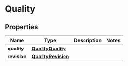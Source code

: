 # Quality

## Properties
Name | Type | Description | Notes
------------ | ------------- | ------------- | -------------
**quality** | [**QualityQuality**](QualityQuality.md) |  | 
**revision** | [**QualityRevision**](QualityRevision.md) |  | 
